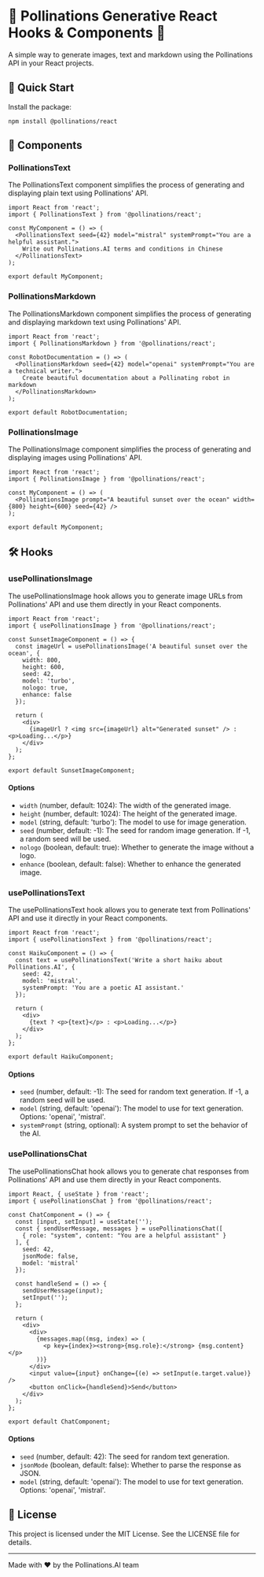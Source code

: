# 🌸 Pollinations Generative React Hooks & Components 🌸

A simple way to generate images, text and markdown using the Pollinations API in your React projects.

## 🚀 Quick Start

Install the package:

    npm install @pollinations/react

## 🧩 Components

### PollinationsText

The PollinationsText component simplifies the process of generating and displaying plain text using Pollinations' API.

    import React from 'react';
    import { PollinationsText } from '@pollinations/react';

    const MyComponent = () => (
      <PollinationsText seed={42} model="mistral" systemPrompt="You are a helpful assistant.">
        Write out Pollinations.AI terms and conditions in Chinese
      </PollinationsText>
    );

    export default MyComponent;

### PollinationsMarkdown

The PollinationsMarkdown component simplifies the process of generating and displaying markdown text using Pollinations' API.

    import React from 'react';
    import { PollinationsMarkdown } from '@pollinations/react';

    const RobotDocumentation = () => (
      <PollinationsMarkdown seed={42} model="openai" systemPrompt="You are a technical writer.">
        Create beautiful documentation about a Pollinating robot in markdown
      </PollinationsMarkdown>
    );

    export default RobotDocumentation;

### PollinationsImage

The PollinationsImage component simplifies the process of generating and displaying images using Pollinations' API.

    import React from 'react';
    import { PollinationsImage } from '@pollinations/react';

    const MyComponent = () => (
      <PollinationsImage prompt="A beautiful sunset over the ocean" width={800} height={600} seed={42} />
    );

    export default MyComponent;

## 🛠️ Hooks

### usePollinationsImage

The usePollinationsImage hook allows you to generate image URLs from Pollinations' API and use them directly in your React components.

    import React from 'react';
    import { usePollinationsImage } from '@pollinations/react';

    const SunsetImageComponent = () => {
      const imageUrl = usePollinationsImage('A beautiful sunset over the ocean', {
        width: 800,
        height: 600,
        seed: 42,
        model: 'turbo',
        nologo: true,
        enhance: false
      });

      return (
        <div>
          {imageUrl ? <img src={imageUrl} alt="Generated sunset" /> : <p>Loading...</p>}
        </div>
      );
    };

    export default SunsetImageComponent;

#### Options

- `width` (number, default: 1024): The width of the generated image.
- `height` (number, default: 1024): The height of the generated image.
- `model` (string, default: 'turbo'): The model to use for image generation.
- `seed` (number, default: -1): The seed for random image generation. If -1, a random seed will be used.
- `nologo` (boolean, default: true): Whether to generate the image without a logo.
- `enhance` (boolean, default: false): Whether to enhance the generated image.

### usePollinationsText

The usePollinationsText hook allows you to generate text from Pollinations' API and use it directly in your React components.

    import React from 'react';
    import { usePollinationsText } from '@pollinations/react';

    const HaikuComponent = () => {
      const text = usePollinationsText('Write a short haiku about Pollinations.AI', { 
        seed: 42,
        model: 'mistral',
        systemPrompt: 'You are a poetic AI assistant.'
      });
      
      return (
        <div>
          {text ? <p>{text}</p> : <p>Loading...</p>}
        </div>
      );
    };

    export default HaikuComponent;

#### Options

- `seed` (number, default: -1): The seed for random text generation. If -1, a random seed will be used.
- `model` (string, default: 'openai'): The model to use for text generation. Options: 'openai', 'mistral'.
- `systemPrompt` (string, optional): A system prompt to set the behavior of the AI.

### usePollinationsChat

The usePollinationsChat hook allows you to generate chat responses from Pollinations' API and use them directly in your React components.

    import React, { useState } from 'react';
    import { usePollinationsChat } from '@pollinations/react';

    const ChatComponent = () => {
      const [input, setInput] = useState('');
      const { sendUserMessage, messages } = usePollinationsChat([
        { role: "system", content: "You are a helpful assistant" }
      ], { 
        seed: 42, 
        jsonMode: false,
        model: 'mistral'
      });

      const handleSend = () => {
        sendUserMessage(input);
        setInput('');
      };

      return (
        <div>
          <div>
            {messages.map((msg, index) => (
              <p key={index}><strong>{msg.role}:</strong> {msg.content}</p>
            ))}
          </div>
          <input value={input} onChange={(e) => setInput(e.target.value)} />
          <button onClick={handleSend}>Send</button>
        </div>
      );
    };

    export default ChatComponent;

#### Options

- `seed` (number, default: 42): The seed for random text generation.
- `jsonMode` (boolean, default: false): Whether to parse the response as JSON.
- `model` (string, default: 'openai'): The model to use for text generation. Options: 'openai', 'mistral'.

## 📜 License

This project is licensed under the MIT License. See the LICENSE file for details.

---

Made with ❤️ by the Pollinations.AI team